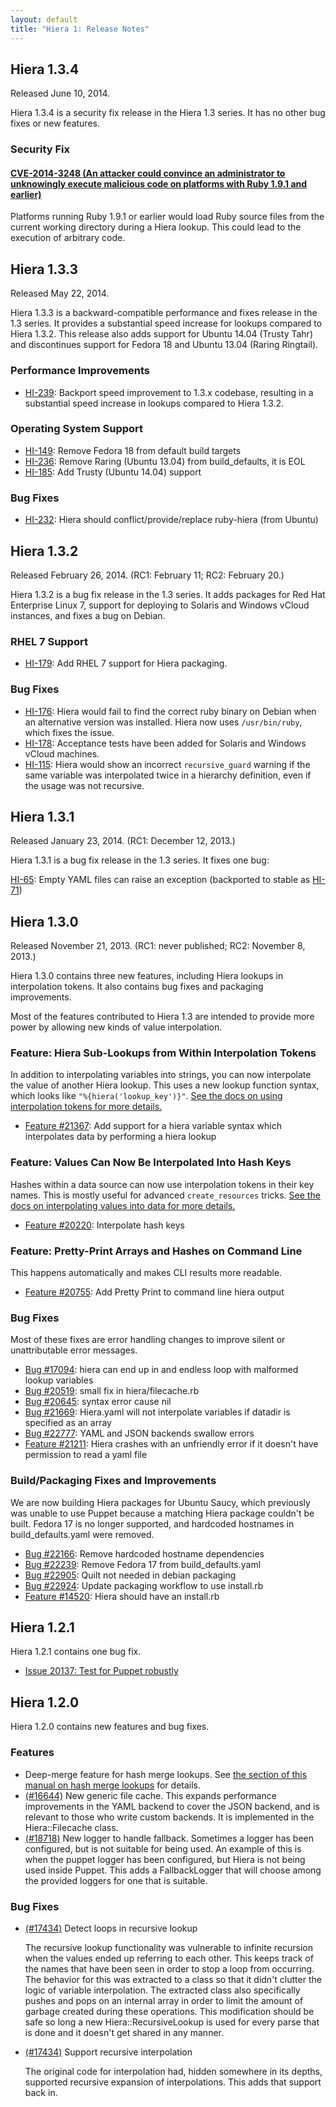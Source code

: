 ```yaml
---
layout: default
title: "Hiera 1: Release Notes"
---
```



Hiera 1.3.4
-----

Released June 10, 2014.

Hiera 1.3.4 is a security fix release in the Hiera 1.3 series. It has no other bug fixes or new features.

### Security Fix

#### [CVE-2014-3248 (An attacker could convince an administrator to unknowingly execute malicious code on platforms with Ruby 1.9.1 and earlier)](http://www.puppetlabs.com/security/cve/cve-2014-3248/)

Platforms running Ruby 1.9.1 or earlier would load Ruby source files from the current working directory during a Hiera lookup. This could lead to the execution of arbitrary code.

Hiera 1.3.3
-----

Released May 22, 2014.

Hiera 1.3.3 is a backward-compatible performance and fixes release in the 1.3 series. It provides a substantial speed increase for lookups compared to Hiera 1.3.2. This release also adds support for Ubuntu 14.04 (Trusty Tahr) and discontinues support for Fedora 18 and Ubuntu 13.04 (Raring Ringtail).

### Performance Improvements

* [HI-239](https://tickets.puppetlabs.com/browse/HI-239): Backport speed improvement to 1.3.x codebase, resulting in a substantial speed increase in lookups compared to Hiera 1.3.2.

### Operating System Support

* [HI-149](https://tickets.puppetlabs.com/browse/HI-149): Remove Fedora 18 from default build targets
* [HI-236](https://tickets.puppetlabs.com/browse/HI-236): Remove Raring (Ubuntu 13.04) from build_defaults, it is EOL
* [HI-185](https://tickets.puppetlabs.com/browse/HI-185): Add Trusty (Ubuntu 14.04) support

### Bug Fixes

* [HI-232](https://tickets.puppetlabs.com/browse/HI-232): Hiera should conflict/provide/replace ruby-hiera (from Ubuntu)

Hiera 1.3.2
-----

Released February 26, 2014. (RC1: February 11; RC2: February 20.)

Hiera 1.3.2 is a bug fix release in the 1.3 series. It adds packages for Red Hat Enterprise Linux 7, support for deploying to Solaris and Windows vCloud instances, and fixes a bug on Debian.

### RHEL 7 Support

* [HI-179](https://tickets.puppetlabs.com/browse/HI-179): Add RHEL 7 support for Hiera packaging.

### Bug Fixes

* [HI-176](https://tickets.puppetlabs.com/browse/HI-176): Hiera would fail to find the correct ruby binary on Debian when an alternative version was installed. Hiera now uses `/usr/bin/ruby`, which fixes the issue.
* [HI-178](https://tickets.puppetlabs.com/browse/HI-178): Acceptance tests have been added for Solaris and Windows vCloud machines.
* [HI-115](https://tickets.puppetlabs.com/browse/HI-115): Hiera would show an incorrect `recursive_guard` warning if the same variable was interpolated twice in a hierarchy definition, even if the usage was not recursive.

Hiera 1.3.1
-----

Released January 23, 2014. (RC1: December 12, 2013.)

Hiera 1.3.1 is a bug fix release in the 1.3 series. It fixes one bug:

[HI-65](https://tickets.puppetlabs.com/browse/HI-65): Empty YAML files can raise an exception (backported to stable as [HI-71](https://tickets.puppetlabs.com/browse/HI-71))

Hiera 1.3.0
-----

Released November 21, 2013. (RC1: never published; RC2: November 8, 2013.)

Hiera 1.3.0 contains three new features, including Hiera lookups in interpolation tokens. It also contains bug fixes and packaging improvements.

Most of the features contributed to Hiera 1.3 are intended to provide more power by allowing new kinds of value interpolation.

### Feature: Hiera Sub-Lookups from Within Interpolation Tokens

In addition to interpolating variables into strings, you can now interpolate the value of another Hiera lookup. This uses a new lookup function syntax, which looks like `"%{hiera('lookup_key')}"`. [See the docs on using interpolation tokens for more details.](./variables.html#interpolation-tokens)

* [Feature #21367](http://projects.puppetlabs.com/issues/21367): Add support for a hiera variable syntax which interpolates data by performing a hiera lookup

### Feature: Values Can Now Be Interpolated Into Hash Keys

Hashes within a data source can now use interpolation tokens in their key names. This is mostly useful for advanced `create_resources` tricks. [See the docs on interpolating values into data for more details.](./variables.html#in-data)

* [Feature #20220](http://projects.puppetlabs.com/issues/20220): Interpolate hash keys

### Feature: Pretty-Print Arrays and Hashes on Command Line

This happens automatically and makes CLI results more readable.

* [Feature #20755](http://projects.puppetlabs.com/issues/20755): Add Pretty Print to command line hiera output

### Bug Fixes

Most of these fixes are error handling changes to improve silent or unattributable error messages.

* [Bug #17094](http://projects.puppetlabs.com/issues/17094): hiera can end up in and endless loop with malformed lookup variables
* [Bug #20519](http://projects.puppetlabs.com/issues/20519): small fix in hiera/filecache.rb
* [Bug #20645](http://projects.puppetlabs.com/issues/20645): syntax error cause nil
* [Bug #21669](http://projects.puppetlabs.com/issues/21669): Hiera.yaml will not interpolate variables if datadir is specified as an array
* [Bug #22777](http://projects.puppetlabs.com/issues/22777): YAML and JSON backends swallow errors
* [Feature #21211](http://projects.puppetlabs.com/issues/21211): Hiera crashes with an unfriendly error if it doesn't have permission to read a yaml file

### Build/Packaging Fixes and Improvements

We are now building Hiera packages for Ubuntu Saucy, which previously was
unable to use Puppet because a matching Hiera package couldn't be built.
Fedora 17 is no longer supported, and hardcoded hostnames in build_defaults.yaml
were removed.

* [Bug #22166](http://projects.puppetlabs.com/issues/22166): Remove hardcoded hostname dependencies
* [Bug #22239](http://projects.puppetlabs.com/issues/22239): Remove Fedora 17 from build_defaults.yaml
* [Bug #22905](http://projects.puppetlabs.com/issues/22905): Quilt not needed in debian packaging
* [Bug #22924](http://projects.puppetlabs.com/issues/22924): Update packaging workflow to use install.rb
* [Feature #14520](http://projects.puppetlabs.com/issues/14520): Hiera should have an install.rb


## Hiera 1.2.1

Hiera 1.2.1 contains one bug fix.

* [Issue 20137: Test for Puppet robustly](http://projects.puppetlabs.com/issues/20137)

## Hiera 1.2.0

Hiera 1.2.0 contains new features and bug fixes.

### Features

* Deep-merge feature for hash merge lookups. See [the section of this manual on hash merge lookups](./lookup_types.html#hash-merge) for details.
* [(#16644)](http://projects.puppetlabs.com/issues/16644) New generic file cache. This expands performance improvements in the YAML backend to cover the JSON backend, and is relevant to those who write custom backends. It is implemented in the Hiera::Filecache class.
* [(#18718)](http://projects.puppetlabs.com/issues/18718) New logger to handle fallback. Sometimes a logger has been configured, but is not suitable for being used. An example of this is when the puppet logger has been configured, but Hiera is not being used inside Puppet. This adds a FallbackLogger that will choose among the provided loggers for one that is suitable.

### Bug Fixes

* [(#17434)](http://projects.puppetlabs.com/issues/17434) Detect loops in recursive lookup

  The recursive lookup functionality was vulnerable to infinite recursion
  when the values ended up referring to each other. This keeps track of
  the names that have been seen in order to stop a loop from occurring. The
  behavior for this was extracted to a class so that it didn't clutter the
  logic of variable interpolation. The extracted class also specifically
  pushes and pops on an internal array in order to limit the amount of
  garbage created during these operations. This modification should be
  safe so long a new Hiera::RecursiveLookup is used for every parse that
  is done and it doesn't get shared in any manner.
* [(#17434)](http://projects.puppetlabs.com/issues/17434) Support recursive interpolation

  The original code for interpolation had, hidden somewhere in its depths,
  supported recursive expansion of interpolations. This adds that support
  back in.
